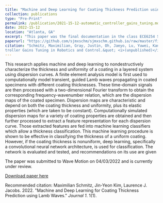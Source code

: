 ```yaml
---
title: "Machine and Deep Learning for Coating Thickness Prediction using Lamb Waves"
collection: publications
type: "Pre-Print"
permalink: /publication/2021-15-12-automatic_controller_gains_tuning.md
date: 2022-15-12
location: "Atlanta, GA"
excerpt: "This paper was the final documentation in the class ECE6254 Statistical Machine Learning and describes the use of Gaussian processes for automatic and safe controller gains tuning."
paperurl: "https://github.com/sjmxschm/sjmxschm.github.io/raw/master/files/ece_6254_gps_project_report.pdf"
citation: "Schmitz, Maximilian, Gray, Justin, Oh, Jaeyo, Lu, Yuwei, Kanwar, Bharat (2022). &quot;Gaussian Processes for Automatic Con-
troller Gains Tuning in Robotics and Control.&quot; <i>(unpublished)</i>."
---
```


This research applies machine and deep learning to nondestructively characterize the thickness and uniformity of a coating in a layered system using dispersion curves. A finite element analysis model is first used to computationally model transient, guided Lamb waves propagating in coated specimens with different coating thicknesses. These time-domain signals are then processed with a two-dimensional Fourier transform to obtain the corresponding frequency-wavenumber relation, which are the dispersion maps of the coated specimen. Dispersion maps are characteristic and depend on both the coating thickness and uniformity, plus its elastic properties (which are taken to be constant). Computationally simulated dispersion maps for a variety of coating properties are obtained and then further processed to extract a feature representation for each dispersion curve. Those extracted features are fed into machine learning classifiers which allow a thickness classification. This machine learning procedure is shown to be effective in classifying the thickness of a uniform coating. However, if the coating thickness is nonuniform, deep learning, specifically a convolutional neural network architecture, is used for classification. The network is evaluated and tested, and recommendations on its use are given

The paper was submitted to Wave Motion on 04/03/2022 and is currently under review.

[Download paper here](https://github.com/sjmxschm/sjmxschm.github.io/raw/master/files/Machine_Learning_Inv_Max_Schmitz_Paper_Preprint_online.pdf)

Recommended citation: Maximilian Schmitz, Jin-Yeon Kim, Laurence J. Jacobs. 2022. "Machine and Deep Learning for Coating Thickness Prediction using Lamb Waves." <i>Journal 1</i>. 1(1).